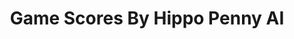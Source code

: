 ---
title: Game Scores By Hippo Penny AI
layout: scoredetail
permalink: /meta-score/dystopika
header:
  teaser: /assets/images/dystopika.jpg
  video:
    id: fMv9EzW-47k
    provider: youtube
---